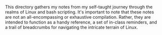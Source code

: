 This directory gathers my notes from my self-taught journey through the realms of Linux and bash scripting. It's important to note that these notes are not an all-encompassing or exhaustive compilation. Rather, they are intended to function as a handy reference, a set of in-class reminders, and a trail of breadcrumbs for navigating the intricate terrain of Linux.
